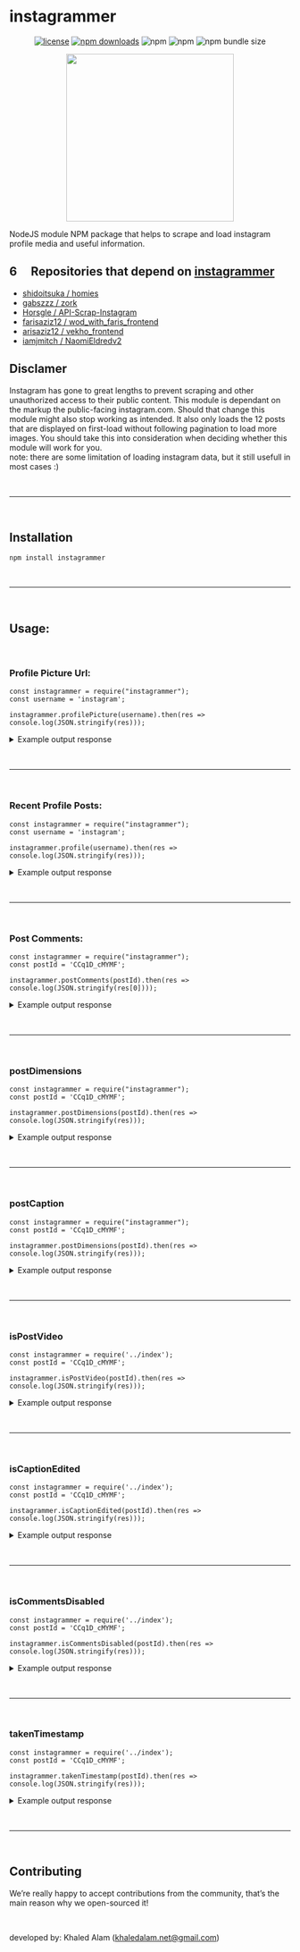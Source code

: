 # instagrammer

<center>

[![license](https://img.shields.io/github/license/khaledalam/instagrammer.svg)](LICENSE)
[![npm downloads](https://img.shields.io/npm/dt/instagrammer.svg)](https://www.npmjs.com/package/instagrammer) ![npm](https://img.shields.io/npm/dm/instagrammer) ![npm](https://img.shields.io/npm/v/instagrammer) ![npm bundle size](https://img.shields.io/bundlephobia/min/instagrammer) 

<img src="https://www.dpreview.com/files/p/articles/8326097332/icon.png" width="300">
</center>

NodeJS module NPM package that helps to scrape and load instagram profile media and useful information.

## 6 <img src="https://mpng.subpng.com/20180330/avw/kisspng-computer-icons-person-clip-art-name-5abea9694a6aa0.8829806515224446493048.jpg" width="15">  Repositories that depend on <a href="https://github.com/khaledalam/instagrammer">instagrammer</a> 
- [shidoitsuka / homies](https://github.com/shidoitsuka/homies)
- [gabszzz / zork](https://github.com/gabszzz/zork)
- [Horsgle / API-Scrap-Instagram](https://github.com/Horsgle/API-Scrap-Instagram)
- [farisaziz12 / wod_with_faris_frontend](https://github.com/farisaziz12/wod_with_faris_frontend)
- [arisaziz12 / vekho_frontend](https://github.com/farisaziz12/vekho_frontend)
- [iamjmitch / NaomiEldredv2](https://github.com/iamjmitch/NaomiEldredv2)

## Disclamer

Instagram has gone to great lengths to prevent scraping and other unauthorized access to their public content. This module is dependant on the markup the public-facing instagram.com. Should that change this module might also stop working as intended. It also only loads the 12 posts that are displayed on first-load without following pagination to load more images. You should take this into consideration when deciding whether this module will work for you.
<br>note: there are some limitation of loading instagram data, but it still usefull in most cases :)

<br><hr><br>

## Installation

`npm install instagrammer`

<br><hr><br>

## Usage:
<br>


### Profile Picture Url:

```
const instagrammer = require("instagrammer");
const username = 'instagram';

instagrammer.profilePicture(username).then(res => console.log(JSON.stringify(res)));
```

<details><summary>Example output response</summary><p>

```json
{
   "https://scontent-hbe1-1.cdninstagram.com/v/t51.2885-19/s150x150/119381356_363756831450146_3008355575418576013_n.jpg?_nc_ht=scontent-hbe1-1.cdninstagram.com&_nc_ohc=BMpoCdJah2YAX-S235E&oh=a3b3c783b0e08cacd9c93cd1ce68a42e&oe=5F939876"
}
```
</p></details>

<br><hr><br>

### Recent Profile Posts:

```
const instagrammer = require("instagrammer");
const username = 'instagram';

instagrammer.profile(username).then(res => console.log(JSON.stringify(res)));
```

<details><summary>Example output response</summary><p>

```json
{
   "node":{
      "__typename":"GraphVideo",
      "id":"2390233823151349654",
      "shortcode":"CEr0P-HD1-W",
      "dimensions":{
         "height":1920,
         "width":1080
      },
      "display_url":"https://scontent-hbe1-1.cdninstagram.com/v/t51.2885-15/e35/p1080x1080/118654721_718086705416828_5698677351445957749_n.jpg?_nc_ht=scontent-hbe1-1.cdninstagram.com&_nc_cat=1&_nc_ohc=rHCw5W76o9kAX8A0boC&oh=6b636a4304cee3bf91cf81487ebaff95&oe=5F545946",
      "edge_media_to_tagged_user":{
         "edges":[
            
         ]
      },
      "fact_check_overall_rating":null,
      "fact_check_information":null,
      "gating_info":null,
      "media_overlay_info":null,
      "media_preview":null,
      "owner":{
         "id":"25025320",
         "username":"instagram"
      },
      "is_video":true,
      "accessibility_caption":null,
      "dash_info":{
         "is_dash_eligible":false,
         "video_dash_manifest":null,
         "number_of_qualities":0
      },
      "has_audio":true,
      "tracking_token":"eyJ2ZXJzaW9uIjo1LCJwYXlsb2FkIjp7ImlzX2FuYWx5dGljc190cmFja2VkIjp0cnVlLCJ1dWlkIjoiZDI0NjQ0Njc3NmRkNDBjZDg1ZTZiYzkxZGY4Y2EzOTIyMzkwMjMzODIzMTUxMzQ5NjU0In0sInNpZ25hdHVyZSI6IiJ9",
      "video_url":"https://scontent-hbe1-1.cdninstagram.com/v/t50.2886-16/118592045_162948815381647_8214304249319666738_n.mp4?_nc_ht=scontent-hbe1-1.cdninstagram.com&_nc_cat=1&_nc_ohc=y7derPkuDMUAX_Kf8Tn&oe=5F53D9B0&oh=3361cc331100fa3ed3495150faf1b857",
      "video_view_count":3064405,
      "edge_media_to_caption":{
         "edges":[
            {
               "node":{
                  "text":"How to look natural. 🌿 👀 💄⁣\n⁣\nDrag artist West Dakota (@iamwestdakota) gets ready for a date with Mother Earth.⁣\n⁣\nReel by @iamwestdakota"
               }
            }
         ]
      },
      "edge_media_to_comment":{
         "count":4520
      },
      "comments_disabled":false,
      "taken_at_timestamp":1599158118,
      "edge_liked_by":{
         "count":171873
      },
      "edge_media_preview_like":{
         "count":171873
      },
      "location":null,
      "thumbnail_src":"https://scontent-hbe1-1.cdninstagram.com/v/t51.2885-15/sh0.08/e35/c0.882.2268.2268a/s640x640/118654721_718086705416828_5698677351445957749_n.jpg?_nc_ht=scontent-hbe1-1.cdninstagram.com&_nc_cat=1&_nc_ohc=rHCw5W76o9kAX8A0boC&oh=1742f1fe07790273aeb859eff35861e7&oe=5F53DD9C",
      "thumbnail_resources":[
         {
            "src":"https://scontent-hbe1-1.cdninstagram.com/v/t51.2885-15/e35/c0.882.2268.2268a/s150x150/118654721_718086705416828_5698677351445957749_n.jpg?_nc_ht=scontent-hbe1-1.cdninstagram.com&_nc_cat=1&_nc_ohc=rHCw5W76o9kAX8A0boC&_nc_tp=16&oh=adfbb501663952561a083500c857100c&oe=5F54342C",
            "config_width":150,
            "config_height":150
         },
         {
            "src":"https://scontent-hbe1-1.cdninstagram.com/v/t51.2885-15/e35/c0.882.2268.2268a/s240x240/118654721_718086705416828_5698677351445957749_n.jpg?_nc_ht=scontent-hbe1-1.cdninstagram.com&_nc_cat=1&_nc_ohc=rHCw5W76o9kAX8A0boC&_nc_tp=16&oh=638df15aac076ba257b2c836eb57d310&oe=5F542BEE",
            "config_width":240,
            "config_height":240
         },
         {
            "src":"https://scontent-hbe1-1.cdninstagram.com/v/t51.2885-15/e35/c0.882.2268.2268a/s320x320/118654721_718086705416828_5698677351445957749_n.jpg?_nc_ht=scontent-hbe1-1.cdninstagram.com&_nc_cat=1&_nc_ohc=rHCw5W76o9kAX8A0boC&_nc_tp=16&oh=06625d03f60781d05d5dfaf88e5f5493&oe=5F541614",
            "config_width":320,
            "config_height":320
         },
         {
            "src":"https://scontent-hbe1-1.cdninstagram.com/v/t51.2885-15/e35/c0.882.2268.2268a/s480x480/118654721_718086705416828_5698677351445957749_n.jpg?_nc_ht=scontent-hbe1-1.cdninstagram.com&_nc_cat=1&_nc_ohc=rHCw5W76o9kAX8A0boC&_nc_tp=16&oh=1ab06629b3c55c1bb53baca0051dec98&oe=5F53EDD5",
            "config_width":480,
            "config_height":480
         },
         {
            "src":"https://scontent-hbe1-1.cdninstagram.com/v/t51.2885-15/sh0.08/e35/c0.882.2268.2268a/s640x640/118654721_718086705416828_5698677351445957749_n.jpg?_nc_ht=scontent-hbe1-1.cdninstagram.com&_nc_cat=1&_nc_ohc=rHCw5W76o9kAX8A0boC&oh=1742f1fe07790273aeb859eff35861e7&oe=5F53DD9C",
            "config_width":640,
            "config_height":640
         }
      ],
      "felix_profile_grid_crop":null,
      "product_type":"clips"
   }
}
```
</p></details>

<br><hr><br>


### Post Comments:

```
const instagrammer = require("instagrammer");
const postId = 'CCq1D_cMYMF';

instagrammer.postComments(postId).then(res => console.log(JSON.stringify(res[0])));
```

<details><summary>Example output response</summary><p>

```json
[
   {
      "node":{
         "id":"18121418407137139",
         "text":"❤️",
         "created_at":1598535765,
         "did_report_as_spam":false,
         "owner":[
            "Object"
         ],
         "viewer_has_liked":false,
         "edge_liked_by":[
            "Object"
         ],
         "is_restricted_pending":false,
         "edge_threaded_comments":[
            "Object"
         ]
      }
   },
   {
      "node":{
         "id":"17858514671134158",
         "text":"❤️❤️",
         "created_at":1598536409,
         "did_report_as_spam":false,
         "owner":[
            "Object"
         ],
         "viewer_has_liked":false,
         "edge_liked_by":[
            "Object"
         ],
         "is_restricted_pending":false,
         "edge_threaded_comments":[
            "Object"
         ]
      }
   },
   {
      "node":{
         "id":"17866407728000994",
         "text":"😍😍",
         "created_at":1598536411,
         "did_report_as_spam":false,
         "owner":[
            "Object"
         ],
         "viewer_has_liked":false,
         "edge_liked_by":[
            "Object"
         ],
         "is_restricted_pending":false,
         "edge_threaded_comments":[
            "Object"
         ]
      }
   },
   {
      "node":{
         "id":"17888665126647713",
         "text":"🙌🙌",
         "created_at":1598536412,
         "did_report_as_spam":false,
         "owner":[
            "Object"
         ],
         "viewer_has_liked":false,
         "edge_liked_by":[
            "Object"
         ],
         "is_restricted_pending":false,
         "edge_threaded_comments":[
            "Object"
         ]
      }
   },
   {
      "node":{
         "id":"17872792441869003",
         "text":"癒やされました。",
         "created_at":1598541505,
         "did_report_as_spam":false,
         "owner":[
            "Object"
         ],
         "viewer_has_liked":false,
         "edge_liked_by":[
            "Object"
         ],
         "is_restricted_pending":false,
         "edge_threaded_comments":[
            "Object"
         ]
      }
   },
   {
      "node":{
         "id":"17871672589890517",
         "text":"LIKE",
         "created_at":1598555517,
         "did_report_as_spam":false,
         "owner":[
            "Object"
         ],
         "viewer_has_liked":false,
         "edge_liked_by":[
            "Object"
         ],
         "is_restricted_pending":false,
         "edge_threaded_comments":[
            "Object"
         ]
      }
   },
   {
      "node":{
         "id":"17884265638726253",
         "text":"👌👌👌",
         "created_at":1598623422,
         "did_report_as_spam":false,
         "owner":[
            "Object"
         ],
         "viewer_has_liked":false,
         "edge_liked_by":[
            "Object"
         ],
         "is_restricted_pending":false,
         "edge_threaded_comments":[
            "Object"
         ]
      }
   },
   {
      "node":{
         "id":"17868995740962200",
         "text":"@daldaguri_ssong",
         "created_at":1598632436,
         "did_report_as_spam":false,
         "owner":[
            "Object"
         ],
         "viewer_has_liked":false,
         "edge_liked_by":[
            "Object"
         ],
         "is_restricted_pending":false,
         "edge_threaded_comments":[
            "Object"
         ]
      }
   },
   {
      "node":{
         "id":"17961072496337418",
         "text":"😍",
         "created_at":1598639301,
         "did_report_as_spam":false,
         "owner":[
            "Object"
         ],
         "viewer_has_liked":false,
         "edge_liked_by":[
            "Object"
         ],
         "is_restricted_pending":false,
         "edge_threaded_comments":[
            "Object"
         ]
      }
   },
   {
      "node":{
         "id":"17949278176367622",
         "text":"Wow",
         "created_at":1598675365,
         "did_report_as_spam":false,
         "owner":[
            "Object"
         ],
         "viewer_has_liked":false,
         "edge_liked_by":[
            "Object"
         ],
         "is_restricted_pending":false,
         "edge_threaded_comments":[
            "Object"
         ]
      }
   },
   {
      "node":{
         "id":"17862788663074046",
         "text":"👏",
         "created_at":1598675380,
         "did_report_as_spam":false,
         "owner":[
            "Object"
         ],
         "viewer_has_liked":false,
         "edge_liked_by":[
            "Object"
         ],
         "is_restricted_pending":false,
         "edge_threaded_comments":[
            "Object"
         ]
      }
   },
   {
      "node":{
         "id":"17880649777756444",
         "text":"yriusyhsh",
         "created_at":1598678440,
         "did_report_as_spam":false,
         "owner":[
            "Object"
         ],
         "viewer_has_liked":false,
         "edge_liked_by":[
            "Object"
         ],
         "is_restricted_pending":false,
         "edge_threaded_comments":[
            "Object"
         ]
      }
   },
   {
      "node":{
         "id":"17887515847669962",
         "text":"That is the prettiest cloud with landscape I\\'ve ever seen",
         "created_at":1598756468,
         "did_report_as_spam":false,
         "owner":[
            "Object"
         ],
         "viewer_has_liked":false,
         "edge_liked_by":[
            "Object"
         ],
         "is_restricted_pending":false,
         "edge_threaded_comments":[
            "Object"
         ]
      }
   },
   {
      "node":{
         "id":"17935503553393259",
         "text":"😍",
         "created_at":1598821900,
         "did_report_as_spam":false,
         "owner":[
            "Object"
         ],
         "viewer_has_liked":false,
         "edge_liked_by":[
            "Object"
         ],
         "is_restricted_pending":false,
         "edge_threaded_comments":[
            "Object"
         ]
      }
   },
   {
      "node":{
         "id":"17866990736004895",
         "text":"Amazing",
         "created_at":1598884851,
         "did_report_as_spam":false,
         "owner":[
            "Object"
         ],
         "viewer_has_liked":false,
         "edge_liked_by":[
            "Object"
         ],
         "is_restricted_pending":false,
         "edge_threaded_comments":[
            "Object"
         ]
      }
   },
   {
      "node":{
         "id":"17918335777454877",
         "text":"❤️",
         "created_at":1598894380,
         "did_report_as_spam":false,
         "owner":[
            "Object"
         ],
         "viewer_has_liked":false,
         "edge_liked_by":[
            "Object"
         ],
         "is_restricted_pending":false,
         "edge_threaded_comments":[
            "Object"
         ]
      }
   },
   {
      "node":{
         "id":"17850404807259590",
         "text":"Wow",
         "created_at":1598940641,
         "did_report_as_spam":false,
         "owner":[
            "Object"
         ],
         "viewer_has_liked":false,
         "edge_liked_by":[
            "Object"
         ],
         "is_restricted_pending":false,
         "edge_threaded_comments":[
            "Object"
         ]
      }
   },
   {
      "node":{
         "id":"18125160769123267",
         "text":"👏🏻👏🏻👏🏻👏🏻لإزالة الكرش\nاشربي كوب واحد صباحا وقبل النوم .وتمتعي بطن مسطح بدون رياضة.الي حاب يعرف الطريقة يبعثلي ع الخاص🎯",
         "created_at":1599044337,
         "did_report_as_spam":false,
         "owner":[
            "Object"
         ],
         "viewer_has_liked":false,
         "edge_liked_by":[
            "Object"
         ],
         "is_restricted_pending":false,
         "edge_threaded_comments":[
            "Object"
         ]
      }
   },
   {
      "node":{
         "id":"18132005737111129",
         "text":"#follow4followback",
         "created_at":1599050863,
         "did_report_as_spam":false,
         "owner":[
            "Object"
         ],
         "viewer_has_liked":false,
         "edge_liked_by":[
            "Object"
         ],
         "is_restricted_pending":false,
         "edge_threaded_comments":[
            "Object"
         ]
      }
   },
   {
      "node":{
         "id":"17892839947604184",
         "text":"این همون ابریه ک یوسف رو همراهی و سایه میکرد تو جاده کنعان ب مصر😂",
         "created_at":1599077210,
         "did_report_as_spam":false,
         "owner":[
            "Object"
         ],
         "viewer_has_liked":false,
         "edge_liked_by":[
            "Object"
         ],
         "is_restricted_pending":false,
         "edge_threaded_comments":[
            "Object"
         ]
      }
   },
   {
      "node":{
         "id":"17889416272642578",
         "text":"@moltafethani directeto chek kon. Harfamo bekhooneshoon kamel",
         "created_at":1599085527,
         "did_report_as_spam":false,
         "owner":[
            "Object"
         ],
         "viewer_has_liked":false,
         "edge_liked_by":[
            "Object"
         ],
         "is_restricted_pending":false,
         "edge_threaded_comments":[
            "Object"
         ]
      }
   },
   {
      "node":{
         "id":"17861986094079646",
         "text":"@saghii_ans",
         "created_at":1599089116,
         "did_report_as_spam":false,
         "owner":[
            "Object"
         ],
         "viewer_has_liked":false,
         "edge_liked_by":[
            "Object"
         ],
         "is_restricted_pending":false,
         "edge_threaded_comments":[
            "Object"
         ]
      }
   },
   {
      "node":{
         "id":"18160539022037912",
         "text":"😊",
         "created_at":1599132917,
         "did_report_as_spam":false,
         "owner":[
            "Object"
         ],
         "viewer_has_liked":false,
         "edge_liked_by":[
            "Object"
         ],
         "is_restricted_pending":false,
         "edge_threaded_comments":[
            "Object"
         ]
      }
   },
   {
      "node":{
         "id":"17924474218425428",
         "text":"Fantastic",
         "created_at":1599177778,
         "did_report_as_spam":false,
         "owner":[
            "Object"
         ],
         "viewer_has_liked":false,
         "edge_liked_by":[
            "Object"
         ],
         "is_restricted_pending":false,
         "edge_threaded_comments":[
            "Object"
         ]
      }
   }
]{
   "node":{
      "id":"18121418407137139",
      "text":"❤️",
      "created_at":1598535765,
      "did_report_as_spam":false,
      "owner":{
         "id":"39904363898",
         "is_verified":false,
         "profile_pic_url":"https://instagram.fjed4-1.fna.fbcdn.net/v/t51.2885-19/44884218_345707102882519_2446069589734326272_n.jpg?_nc_ht=instagram.fjed4-1.fna.fbcdn.net&_nc_ohc=OU-5fMy1ffUAX8p_6Gl&oh=f3d83474f194a25d413b66877903915c&oe=5F7A818F&ig_cache_key=YW5vbnltb3VzX3Byb2ZpbGVfcGlj.2",
         "username":"shaswarsurchy66"
      },
      "viewer_has_liked":false,
      "edge_liked_by":{
         "count":0
      },
      "is_restricted_pending":false,
      "edge_threaded_comments":{
         "count":0,
         "page_info":{
            "has_next_page":false,
            "end_cursor":null
         },
         "edges":[
            
         ]
      }
   }
}
```
</p></details>

<br><hr><br>

### postDimensions

```
const instagrammer = require("instagrammer");
const postId = 'CCq1D_cMYMF';

instagrammer.postDimensions(postId).then(res => console.log(JSON.stringify(res)));
```

<details><summary>Example output response</summary><p>

```json
{"height":1350,"width":1080}
```
</p></details>

<br><hr><br>

### postCaption

```
const instagrammer = require("instagrammer");
const postId = 'CCq1D_cMYMF';

instagrammer.postDimensions(postId).then(res => console.log(JSON.stringify(res)));
```
<details><summary>Example output response</summary><p>

```json
"A puffy white cloud floating over hills."
```
</p></details>

<br><hr><br>

### isPostVideo

```
const instagrammer = require('../index');
const postId = 'CCq1D_cMYMF';

instagrammer.isPostVideo(postId).then(res => console.log(JSON.stringify(res)));
```
<details><summary>Example output response</summary><p>

```json
"true" or "false"
```
</p></details>

<br><hr><br>

### isCaptionEdited

```
const instagrammer = require('../index');
const postId = 'CCq1D_cMYMF';

instagrammer.isCaptionEdited(postId).then(res => console.log(JSON.stringify(res)));
```
<details><summary>Example output response</summary><p>

```json
"true" or "false"
```
</p></details>

<br><hr><br>


### isCommentsDisabled

```
const instagrammer = require('../index');
const postId = 'CCq1D_cMYMF';

instagrammer.isCommentsDisabled(postId).then(res => console.log(JSON.stringify(res)));
```
<details><summary>Example output response</summary><p>

```json
"true" or "false"
```
</p></details>

<br><hr><br>

### takenTimestamp

```
const instagrammer = require('../index');
const postId = 'CCq1D_cMYMF';

instagrammer.takenTimestamp(postId).then(res => console.log(JSON.stringify(res)));
```
<details><summary>Example output response</summary><p>

```json
1594830002
```
</p></details>


<br><hr><br>

## Contributing

We’re really happy to accept contributions from the community, that’s the main reason why we open-sourced it!

<br>

developed by: Khaled Alam (khaledalam.net@gmail.com)

